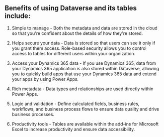 ## Benefits of using Dataverse and its tables include:

1. Simple to manage - Both the metadata and data are stored in the cloud so that
   you're confident about the details of how they're stored.

2. Helps secure your data - Data is stored so that users can see it only if you
   grant them access. Role-based security allows you to control access to tables
   for different users within your organization.

3. Access your Dynamics 365 data - If you use Dynamics 365, data from your
   Dynamics 365 application is also stored within Dataverse, allowing you to
   quickly build apps that use your Dynamics 365 data and extend your apps by
   using Power Apps.

4. Rich metadata - Data types and relationships are used directly within Power
   Apps.

5. Logic and validation - Define calculated fields, business rules, workflows,
   and business process flows to ensure data quality and drive business
   processes.

6. Productivity tools - Tables are available within the add-ins for Microsoft
   Excel to increase productivity and ensure data accessibility.
